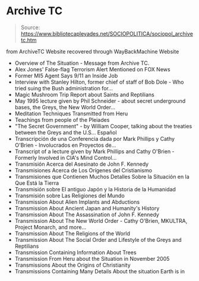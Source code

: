 # Archive TC

> Source: https://www.bibliotecapleyades.net/SOCIOPOLITICA/sociopol_archivetc.htm

from ArchiveTC Website
recovered through WayBackMachine Website
- Overview of The Situation - Message from Archive TC.
- Alex Jones' False-flag Terrorism Alert Mentioned on FOX News
- Former MI5 Agent Says 9/11 an Inside Job
- Interview with Stanley Hilton, former chief of staff of Bob Dole - Who tried suing the Bush administration for...
- Magic Mushroom Trip Report about Saints and Reptilians
- May 1995 lecture given by Phil Schneider - about secret underground bases, the Greys, the New World Order...
- Meditation Techniques Transmitted from Heru
- Teachings from people of the Pleiades
- "The Secret Government" - by William Cooper, talking about the treaties between the Greys and the U.S...
Español
- Transcripción de una Conferencia dada por Mark Phillips y Cathy O'Brien - Involucrados en Proyectos de...
- Transcript of a lecture given by Mark Phillips and Cathy O'Brien - Formerly Involved in CIA's Mind Control...
- Transmisión Acerca del Asesinato de John F. Kennedy
- Transmisiones Acerca de Los Orígenes del Cristianismo
- Transmisiones que Contienen Muchos Detalles Sobre la Situación en la Que Está la Tierra
- Transmisión sobre El antiguo Japón y la Historia de la Humanidad
- Transmisión sobre Las Religiones del Mundo
- Transmission About Alien Implants and Abductions
- Transmission About Ancient Japan and Humanity's History
- Transmission About The Assassination of John F. Kennedy
- Transmission About The New World Order - Cathy O'Brien, MKULTRA, Project Monarch, and more...
- Transmission About The Religions of the World
- Transmission About The Social Order and Lifestyle of the Greys and Reptilians
- Transmission Containing Information About Trees
- Transmission From Heru about the Situation in November 2005
- Transmissions About the Origins of Christianity
- Transmissions Containing Many Details About the situation Earth is in
